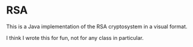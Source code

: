 # RSA

This is a Java implementation of the RSA cryptosystem in a visual format.

I think I wrote this for fun, not for any class in particular.
